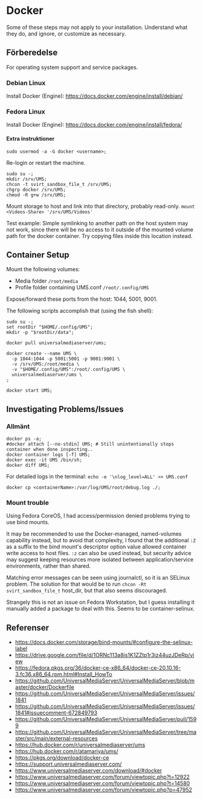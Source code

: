 # Docker

Some of these steps may not apply to your installation.  Understand what they do, and ignore, or customize as necessary.

## Förberedelse

For operating system support and service packages.

### Debian Linux

Install Docker (Engine): https://docs.docker.com/engine/install/debian/

### Fedora Linux

Install Docker (Engine): https://docs.docker.com/engine/install/fedora/

#### Extra instruktioner

```
sudo usermod -a -G docker <username>;
```

Re-login or restart the machine.

```
sudo su -;
mkdir /srv/UMS;
chcon -t svirt_sandbox_file_t /srv/UMS;
chgrp docker /srv/UMS;
chmod -R g+w /srv/UMS;
```

Mount storage to host and link into that directory, probably read-only. `mount <Videos-Share> '/srv/UMS/Videos'`

Test example: Simple symlinking to another path on the host system may not work, since there will be no access to it outside of the mounted volume path for the docker container.  Try copying files inside this location instead.

## Container Setup

Mount the following volumes:
- Media folder `/root/media`
- Profile folder containing UMS.conf `/root/.config/UMS`

Expose/forward these ports from the host: 1044, 5001, 9001.

The following scripts accomplish that (using the fish shell):
```
sudo su -;
set rootDir "$HOME/.config/UMS";
mkdir -p "$rootDir/data";
​
docker pull universalmediaserver/ums;
​
docker create --name UMS \
  -p 1044:1044 -p 5001:5001 -p 9001:9001 \
  -v /srv/UMS:/root/media \
  -v "$HOME/.config/UMS":/root/.config/UMS \
  universalmediaserver/ums \
;
​
docker start UMS;
```

## Investigating Problems/Issues

### Allmänt

```
docker ps -a;
#docker attach [--no-stdin] UMS; # Still unintentionally stops container when done inspecting..
docker container logs [-f] UMS;
docker exec -it UMS /bin/sh;
docker diff UMS;
```

For detailed logs in the terminal: `echo -e '\nlog_level=ALL' >> UMS.conf`

```
docker cp <containerName>:/var/log/UMS/root/debug.log ./;
```

### Mount trouble

Using Fedora CoreOS, I had access/permission denied problems trying to use bind mounts.

It may be recommended to use the Docker-managed, named-volumes capability instead, but to avoid that complexity, I found that the additional `:Z` as a suffix to the bind mount's descriptor option value allowed container write access to host files. `:z` can also be used instead, but security advice may suggest keeping resources more isolated between application/service environments, rather than shared.

Matching error messages can be seen using journalctl, so it is an SELinux problem. The solution for that would be to run `chcon -Rt svirt_sandbox_file_t` host_dir, but that also seems discouraged.

Strangely this is not an issue on Fedora Workstation, but I guess installing it manually added a package to deal with this. Seems to be container-selinux.

## Referenser

- https://docs.docker.com/storage/bind-mounts/#configure-the-selinux-label
- https://drive.google.com/file/d/1ORNc113a8is1K1ZZtp1r3iz44uzJDeRp/view
- https://fedora.pkgs.org/36/docker-ce-x86_64/docker-ce-20.10.16-3.fc36.x86_64.rpm.html#Install_HowTo
- https://github.com/UniversalMediaServer/UniversalMediaServer/blob/master/docker/Dockerfile
- https://github.com/UniversalMediaServer/UniversalMediaServer/issues/1841
- https://github.com/UniversalMediaServer/UniversalMediaServer/issues/1841#issuecomment-672849793
- https://github.com/UniversalMediaServer/UniversalMediaServer/pull/1599
- https://github.com/UniversalMediaServer/UniversalMediaServer/tree/master/src/main/external-resources
- https://hub.docker.com/r/universalmediaserver/ums
- https://hub.docker.com/r/atamariya/ums/
- https://pkgs.org/download/docker-ce
- https://support.universalmediaserver.com/
- https://www.universalmediaserver.com/download/#docker
- https://www.universalmediaserver.com/forum/viewtopic.php?t=12922
- https://www.universalmediaserver.com/forum/viewtopic.php?t=14580
- https://www.universalmediaserver.com/forum/viewtopic.php?p=47952

